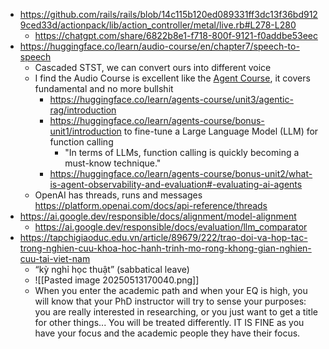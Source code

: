 - https://github.com/rails/rails/blob/14c115b120ed089331ff3dc13f36bd9129ced33d/actionpack/lib/action_controller/metal/live.rb#L278-L280 
	- https://chatgpt.com/share/6822b8e1-f718-800f-9121-f0addbe53eec
- https://huggingface.co/learn/audio-course/en/chapter7/speech-to-speech
	- Cascaded STST, we can convert ours into different voice
	- I find the Audio Course is excellent like the [Agent Course](https://huggingface.co/learn/agents-course/unit0/introduction), it covers fundamental and no more bullshit
		- https://huggingface.co/learn/agents-course/unit3/agentic-rag/introduction
		- https://huggingface.co/learn/agents-course/bonus-unit1/introduction to fine-tune a Large Language Model (LLM) for function calling
			- "In terms of LLMs, function calling is quickly becoming a must-know technique."
		- https://huggingface.co/learn/agents-course/bonus-unit2/what-is-agent-observability-and-evaluation#-evaluating-ai-agents
	- OpenAI has threads, runs and messages https://platform.openai.com/docs/api-reference/threads 
- https://ai.google.dev/responsible/docs/alignment/model-alignment
	- https://ai.google.dev/responsible/docs/evaluation/llm_comparator
- https://tapchigiaoduc.edu.vn/article/89679/222/trao-doi-va-hop-tac-trong-nghien-cuu-khoa-hoc-hanh-trinh-mo-rong-khong-gian-nghien-cuu-tai-viet-nam
	- “kỳ nghỉ học thuật” (sabbatical leave)
	- ![[Pasted image 20250513170040.png]]
	- When you enter the academic path and when your EQ is high, you will know that your PhD instructor will try to sense your purposes: you are really interested in researching, or you just want to get a title for other things... You will be treated differently. IT IS FINE as you have your focus and the academic people they have their focus.